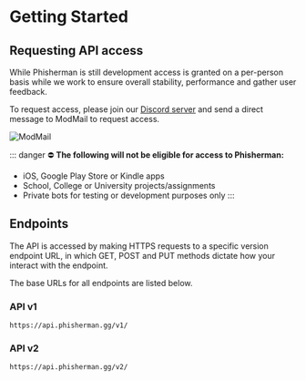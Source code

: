 # Getting Started

## Requesting API access

While Phisherman is still development access is granted on a per-person basis while we work to ensure overall stability, performance and gather user feedback.

To request access, please join our [Discord server](https://discord.gg/QwrpmTgvWy) and send a direct message to ModMail to request access.

![ModMail](/images/modmail.png)

::: danger ⛔ **The following will not be eligible for access to Phisherman:**

- iOS, Google Play Store or Kindle apps
- School, College or University projects/assignments
- Private bots for testing or development purposes only
  :::

## Endpoints

The API is accessed by making HTTPS requests to a specific version endpoint URL, in which GET, POST and PUT methods dictate how your interact with the endpoint.

The base URLs for all endpoints are listed below.

### API v1 <Badge type="tip" text="stable" />

```
https://api.phisherman.gg/v1/
```

### API v2 <Badge type="warning" text="beta" />

```
https://api.phisherman.gg/v2/
```